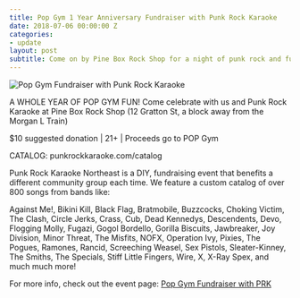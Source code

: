 ```yaml
---
title: Pop Gym 1 Year Anniversary Fundraiser with Punk Rock Karaoke
date: 2018-07-06 00:00:00 Z
categories:
- update
layout: post
subtitle: Come on by Pine Box Rock Shop for a night of punk rock and fundraising!
---
```


![Pop Gym Fundraiser with Punk Rock Karaoke](/assets/PopGymFundFlyer.jpeg)

A WHOLE YEAR OF POP GYM FUN! Come celebrate with us and Punk Rock Karaoke at Pine Box Rock Shop (12 Gratton St, a block away from the Morgan L Train)

$10 suggested donation | 21+ | Proceeds go to POP Gym

CATALOG: punkrockkaraoke.com/catalog

Punk Rock Karaoke Northeast is a DIY, fundraising event that benefits a different community group each time. We feature a custom catalog of over 800 songs from bands like:

Against Me!, Bikini Kill, Black Flag, Bratmobile, Buzzcocks, Choking Victim, The Clash, Circle Jerks, Crass, Cub, Dead Kennedys, Descendents, Devo, Flogging Molly, Fugazi, Gogol Bordello, Gorilla Biscuits, Jawbreaker, Joy Division, Minor Threat, The Misfits, NOFX, Operation Ivy, Pixies, The Pogues, Ramones, Rancid, Screeching Weasel, Sex Pistols, Sleater-Kinney, The Smiths, The Specials, Stiff Little Fingers, Wire, X, X-Ray Spex, and much much more!

For more info, check out the event page: [Pop Gym Fundraiser with PRK](https://www.facebook.com/events/242960122924383/)


